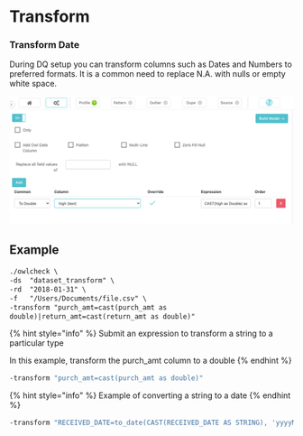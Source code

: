 # Transform

### Transform Date

During DQ setup you can transform columns such as Dates and Numbers to preferred formats.   It is a common need to replace N.A. with nulls or empty white space. &#x20;

![](../../.gitbook/assets/screen-shot-2021-03-29-at-5.11.02-pm.png)



## Example

```
./owlcheck \
-ds  "dataset_transform" \
-rd  "2018-01-31" \
-f   "/Users/Documents/file.csv" \
-transform "purch_amt=cast(purch_amt as double)|return_amt=cast(return_amt as double)" 
```

{% hint style="info" %}
Submit an expression to transform a string to a particular type

In this example, transform the purch\_amt column to a double
{% endhint %}

```bash
-transform "purch_amt=cast(purch_amt as double)"
```

{% hint style="info" %}
Example of converting a string to a date
{% endhint %}

```bash
-transform "RECEIVED_DATE=to_date(CAST(RECEIVED_DATE AS STRING), 'yyyyMMdd') as RECEIVED_DATE"
```
